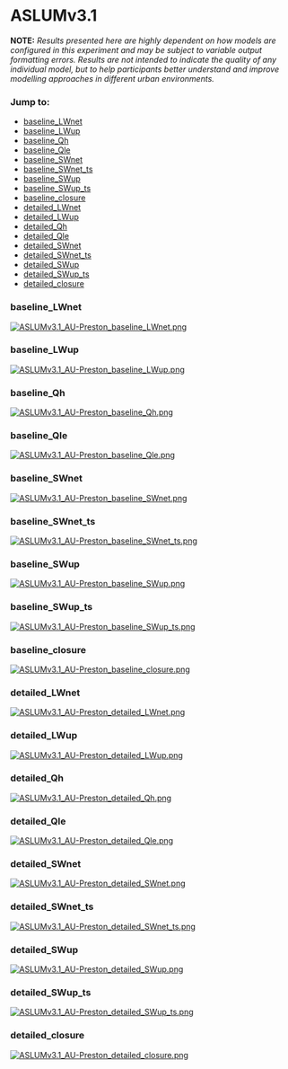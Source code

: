 # ASLUMv3.1

**NOTE:** *Results presented here are highly dependent on how models are configured in this experiment and may be subject to variable output formatting errors. Results are not intended to indicate the quality of any individual model, but to help participants better understand and improve modelling approaches in different urban environments.*

### Jump to:
 - [baseline_LWnet](#baseline_lwnet)
 - [baseline_LWup](#baseline_lwup)
 - [baseline_Qh](#baseline_qh)
 - [baseline_Qle](#baseline_qle)
 - [baseline_SWnet](#baseline_swnet)
 - [baseline_SWnet_ts](#baseline_swnet_ts)
 - [baseline_SWup](#baseline_swup)
 - [baseline_SWup_ts](#baseline_swup_ts)
 - [baseline_closure](#baseline_closure)
 - [detailed_LWnet](#detailed_lwnet)
 - [detailed_LWup](#detailed_lwup)
 - [detailed_Qh](#detailed_qh)
 - [detailed_Qle](#detailed_qle)
 - [detailed_SWnet](#detailed_swnet)
 - [detailed_SWnet_ts](#detailed_swnet_ts)
 - [detailed_SWup](#detailed_swup)
 - [detailed_SWup_ts](#detailed_swup_ts)
 - [detailed_closure](#detailed_closure)

### <a name="baseline_lwnet"></a>baseline_LWnet
[![ASLUMv3.1_AU-Preston_baseline_LWnet.png](ASLUMv3.1_AU-Preston_baseline_LWnet.png)](ASLUMv3.1_AU-Preston_baseline_LWnet.png)

### <a name="baseline_lwup"></a>baseline_LWup
[![ASLUMv3.1_AU-Preston_baseline_LWup.png](ASLUMv3.1_AU-Preston_baseline_LWup.png)](ASLUMv3.1_AU-Preston_baseline_LWup.png)

### <a name="baseline_qh"></a>baseline_Qh
[![ASLUMv3.1_AU-Preston_baseline_Qh.png](ASLUMv3.1_AU-Preston_baseline_Qh.png)](ASLUMv3.1_AU-Preston_baseline_Qh.png)

### <a name="baseline_qle"></a>baseline_Qle
[![ASLUMv3.1_AU-Preston_baseline_Qle.png](ASLUMv3.1_AU-Preston_baseline_Qle.png)](ASLUMv3.1_AU-Preston_baseline_Qle.png)

### <a name="baseline_swnet"></a>baseline_SWnet
[![ASLUMv3.1_AU-Preston_baseline_SWnet.png](ASLUMv3.1_AU-Preston_baseline_SWnet.png)](ASLUMv3.1_AU-Preston_baseline_SWnet.png)

### <a name="baseline_swnet_ts"></a>baseline_SWnet_ts
[![ASLUMv3.1_AU-Preston_baseline_SWnet_ts.png](ASLUMv3.1_AU-Preston_baseline_SWnet_ts.png)](ASLUMv3.1_AU-Preston_baseline_SWnet_ts.png)

### <a name="baseline_swup"></a>baseline_SWup
[![ASLUMv3.1_AU-Preston_baseline_SWup.png](ASLUMv3.1_AU-Preston_baseline_SWup.png)](ASLUMv3.1_AU-Preston_baseline_SWup.png)

### <a name="baseline_swup_ts"></a>baseline_SWup_ts
[![ASLUMv3.1_AU-Preston_baseline_SWup_ts.png](ASLUMv3.1_AU-Preston_baseline_SWup_ts.png)](ASLUMv3.1_AU-Preston_baseline_SWup_ts.png)

### <a name="baseline_closure"></a>baseline_closure
[![ASLUMv3.1_AU-Preston_baseline_closure.png](ASLUMv3.1_AU-Preston_baseline_closure.png)](ASLUMv3.1_AU-Preston_baseline_closure.png)

### <a name="detailed_lwnet"></a>detailed_LWnet
[![ASLUMv3.1_AU-Preston_detailed_LWnet.png](ASLUMv3.1_AU-Preston_detailed_LWnet.png)](ASLUMv3.1_AU-Preston_detailed_LWnet.png)

### <a name="detailed_lwup"></a>detailed_LWup
[![ASLUMv3.1_AU-Preston_detailed_LWup.png](ASLUMv3.1_AU-Preston_detailed_LWup.png)](ASLUMv3.1_AU-Preston_detailed_LWup.png)

### <a name="detailed_qh"></a>detailed_Qh
[![ASLUMv3.1_AU-Preston_detailed_Qh.png](ASLUMv3.1_AU-Preston_detailed_Qh.png)](ASLUMv3.1_AU-Preston_detailed_Qh.png)

### <a name="detailed_qle"></a>detailed_Qle
[![ASLUMv3.1_AU-Preston_detailed_Qle.png](ASLUMv3.1_AU-Preston_detailed_Qle.png)](ASLUMv3.1_AU-Preston_detailed_Qle.png)

### <a name="detailed_swnet"></a>detailed_SWnet
[![ASLUMv3.1_AU-Preston_detailed_SWnet.png](ASLUMv3.1_AU-Preston_detailed_SWnet.png)](ASLUMv3.1_AU-Preston_detailed_SWnet.png)

### <a name="detailed_swnet_ts"></a>detailed_SWnet_ts
[![ASLUMv3.1_AU-Preston_detailed_SWnet_ts.png](ASLUMv3.1_AU-Preston_detailed_SWnet_ts.png)](ASLUMv3.1_AU-Preston_detailed_SWnet_ts.png)

### <a name="detailed_swup"></a>detailed_SWup
[![ASLUMv3.1_AU-Preston_detailed_SWup.png](ASLUMv3.1_AU-Preston_detailed_SWup.png)](ASLUMv3.1_AU-Preston_detailed_SWup.png)

### <a name="detailed_swup_ts"></a>detailed_SWup_ts
[![ASLUMv3.1_AU-Preston_detailed_SWup_ts.png](ASLUMv3.1_AU-Preston_detailed_SWup_ts.png)](ASLUMv3.1_AU-Preston_detailed_SWup_ts.png)

### <a name="detailed_closure"></a>detailed_closure
[![ASLUMv3.1_AU-Preston_detailed_closure.png](ASLUMv3.1_AU-Preston_detailed_closure.png)](ASLUMv3.1_AU-Preston_detailed_closure.png)

